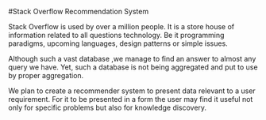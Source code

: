 #Stack Overflow Recommendation System

Stack Overflow is used by over a million people. It is a store house of information related to all questions technology.
Be it programming paradigms, upcoming languages, design patterns or simple issues.

Although such a vast database ,we manage to find an answer to almost any query we have.
Yet, such a database is not being aggregated and put to use by proper aggregation.

We plan to create a recommender system to present data relevant to a user requirement.
For it to be presented in a form the user may find it useful not only for specific problems but also for knowledge discovery.
